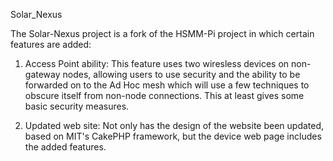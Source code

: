Solar_Nexus

The Solar-Nexus project is a fork of the HSMM-Pi project in which certain features are added:

1) Access Point ability:
	This feature uses two wiresless devices on non-gateway nodes, allowing users to use security and the ability to be forwarded on to the Ad Hoc mesh which will use a few techniques to obscure itself from non-node connections. This at least gives some basic security measures.

2) Updated web site:
	Not only has the design of the website been updated, based on MIT's CakePHP framework, but the device web page includes the added features. 
